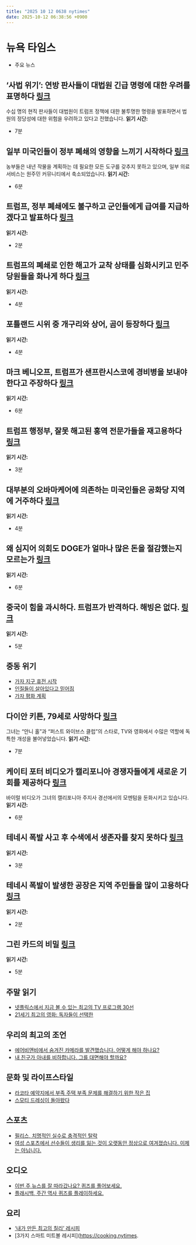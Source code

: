 ```yaml
---
title: "2025 10 12 0638 nytimes"
date: 2025-10-12 06:38:56 +0900
---
```


# 뉴욕 타임스
- 주요 뉴스

## ‘사법 위기’: 연방 판사들이 대법원 긴급 명령에 대한 우려를 표명하다 [링크](https://www.nytimes.com/2025/10/11/us/politics/judicial-crisis-supreme-court-trump.html)
수십 명의 현직 판사들이 대법원이 트럼프 정책에 대한 불투명한 명령을 발표하면서 법원의 정당성에 대한 위험을 우려하고 있다고 전했습니다. **읽기 시간:**
* 7분
## 일부 미국인들이 정부 폐쇄의 영향을 느끼기 시작하다 [링크](https://www.nytimes.com/2025/10/11/us/politics/government-shutdown-effects.html)
농부들은 내년 작물을 계획하는 데 필요한 모든 도구를 갖추지 못하고 있으며, 일부 의료 서비스는 원주민 커뮤니티에서 축소되었습니다. **읽기 시간:**
* 6분
## 트럼프, 정부 폐쇄에도 불구하고 군인들에게 급여를 지급하겠다고 발표하다 [링크](https://www.nytimes.com/2025/10/11/us/politics/trump-troops-pay-shutdown.html)
**읽기 시간:**
* 2분
## 트럼프의 폐쇄로 인한 해고가 교착 상태를 심화시키고 민주당원들을 화나게 하다 [링크](https://www.nytimes.com/2025/10/11/us/politics/trump-government-shutdown-layoffs-democrats.html)
**읽기 시간:**
* 4분
## 포틀랜드 시위 중 개구리와 상어, 곰이 등장하다 [링크](https://www.nytimes.com/2025/10/11/us/politics/portland-protests.html)
**읽기 시간:**
* 4분
## 마크 베니오프, 트럼프가 샌프란시스코에 경비병을 보내야 한다고 주장하다 [링크](https://www.nytimes.com/2025/10/10/us/marc-benioff-san-francisco-guard.html)
**읽기 시간:**
* 6분
## 트럼프 행정부, 잘못 해고된 홍역 전문가들을 재고용하다 [링크](https://www.nytimes.com/2025/10/11/health/cdc-layoffs-measles.html)
**읽기 시간:**
* 3분
## 대부분의 오바마케어에 의존하는 미국인들은 공화당 지역에 거주하다 [링크](https://www.nytimes.com/interactive/2025/10/11/us/politics/obamacare-aca-enrollment-state-map.html)
**읽기 시간:**
* 4분
## 왜 심지어 의회도 DOGE가 얼마나 많은 돈을 절감했는지 모르는가 [링크](https://www.nytimes.com/2025/10/11/upshot/congress-doge-cuts-mystery.html)
**읽기 시간:**
* 6분
## 중국이 힘을 과시하다. 트럼프가 반격하다. 해빙은 없다. [링크](https://www.nytimes.com/2025/10/11/world/asia/china-trump-tariff-threat.html)
**읽기 시간:**
* 5분
## 중동 위기
- [가자 지구 휴전 시작](https://www.nytimes.com/2025/10/10/world/middleeast/gaza-cease-fire-israel-hamas.html)
- [인질들이 살아있다고 믿어짐](https://www.nytimes.com/2025/10/09/world/middleeast/israel-hostages-alive-gaza.html)
- [가자 평화 계획](https://www.nytimes.com/interactive/2025/10/10/world/middleeast/gaza-ceasefire-deal-israel.html)
## 다이안 키튼, 79세로 사망하다 [링크](https://www.nytimes.com/2025/10/11/movies/diane-keaton-dead.html)
그녀는 “안니 홀”과 “퍼스트 와이브스 클럽”의 스타로, TV와 영화에서 수많은 역할에 독특한 개성을 불어넣었습니다. **읽기 시간:**
* 7분
## 케이티 포터 비디오가 캘리포니아 경쟁자들에게 새로운 기회를 제공하다 [링크](https://www.nytimes.com/2025/10/11/us/katie-porter-videos-california-governor.html)
바이럴 비디오가 그녀의 캘리포니아 주지사 경선에서의 모멘텀을 둔화시키고 있습니다. **읽기 시간:**
* 6분
## 테네시 폭발 사고 후 수색에서 생존자를 찾지 못하다 [링크](https://www.nytimes.com/2025/10/11/us/tennessee-munitions-plant-explosion-deaths.html)
**읽기 시간:**
* 3분
## 테네시 폭발이 발생한 공장은 지역 주민들을 많이 고용하다 [링크](https://www.nytimes.com/2025/10/11/us/tennessee-plant-explosion-hickman-humphreys-counties.html)
**읽기 시간:**
* 2분
## 그린 카드의 비밀 [링크](https://www.nytimes.com/2025/10/10/business/credit-cards-churners.html)
**읽기 시간:**
* 5분
## 주말 읽기
- [넷플릭스에서 지금 볼 수 있는 최고의 TV 프로그램 30선](https://www.nytimes.com/2025/10/11/arts/television/the-diplomat-allison-janney-bradley-whitford.html)
- [21세기 최고의 영화: 독자들이 선택한](https://www.nytimes.com/interactive/2025/movies/readers-movies-21st-century.html)
## 우리의 최고의 조언
- [에어비앤비에서 숨겨진 카메라를 발견했습니다. 어떻게 해야 하나요?](https://www.nytimes.com/2025/10/09/travel/airbnb-refund-camera-bathroom.html)
- [내 친구가 아내를 비하합니다. 그를 대면해야 할까요?](https://www.nytimes.com/2025/10/09/well/mind/ask-therapist-rude-friend-wife.html)
## 문화 및 라이프스타일
- [라코타 예약지에서 부족 주택 부족 문제를 해결하기 위한 작은 집](https://www.nytimes.com/2025/10/08/realestate/lakota-tiny-homes-housing-shortage.html)
- [스모티 드레싱이 돌아왔다](https://www.nytimes.com/2025/10/08/t-magazine/fashion-shows-miu-miu-prada-tradwife-smutty.html)
## 스포츠
- [필리스, 치명적인 실수로 충격적인 탈락](https://www.nytimes.com/athletic/6705755/2025/10/10/phillies-orion-kerkering-error-nlds-game-5-loss/)
- [여성 스포츠에서 선수들이 생리를 잃는 것이 오랫동안 정상으로 여겨졌습니다. 이제는 아닙니다.](https://www.nytimes.com/athletic/6582086/2025/10/10/women-sports-period-athletes-menstrual-health/)
## 오디오
- [이번 주 뉴스를 잘 따라갔나요? 퀴즈를 풀어보세요.](https://www.nytimes.com/interactive/2025/10/10/briefing/news-quiz-israel-national-guard-trump.html)
- [플래시백, 주간 역사 퀴즈를 플레이하세요.](https://www.nytimes.com/interactive/2025/10/10/upshot/flashback.html)
## 요리
- [‘내가 만든 최고의 칠리’ 레시피](https://cooking.nytimes.com/recipes/1019903-slow-cooker-chili)
- [3가지 스마트 미트볼 레시피](https://cooking.nytimes.